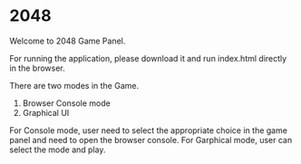 # 2048

Welcome to 2048 Game Panel.

For running the application, please download it and run index.html directly in the browser.

There are two modes in the Game. 
1. Browser Console mode
2. Graphical UI

For Console mode, user need to select the appropriate choice in the game panel and need to open the browser console.
For Garphical mode, user can select the mode and play.
